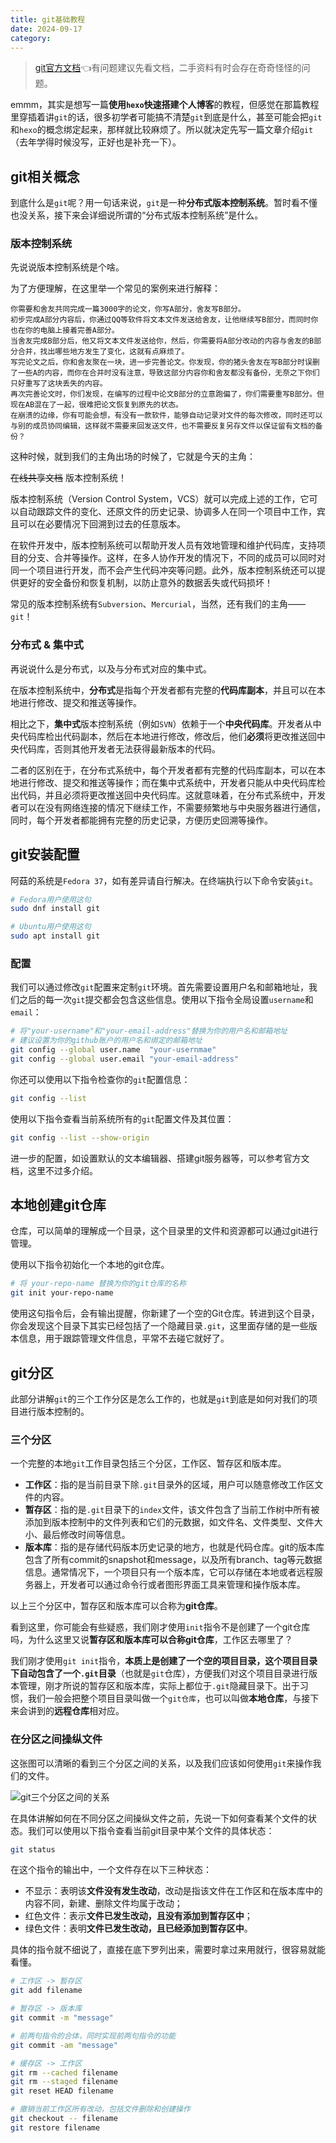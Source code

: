 ```yaml
---
title: git基础教程
date: 2024-09-17
category:
---
```


> [git官方文档](https://git-scm.com/doc)👈有问题建议先看文档，二手资料有时会存在奇奇怪怪的问题。

emmm，其实是想写一篇**使用`hexo`快速搭建个人博客**的教程，但感觉在那篇教程里穿插着讲`git`的话，很多初学者可能搞不清楚`git`到底是什么，甚至可能会把`git`和`hexo`的概念绑定起来，那样就比较麻烦了。所以就决定先写一篇文章介绍`git`（去年学得时候没写，正好也是补充一下）。

## git相关概念
到底什么是`git`呢？用一句话来说，`git`是一种**分布式版本控制系统**。暂时看不懂也没关系，接下来会详细说所谓的“分布式版本控制系统”是什么。

### 版本控制系统
先说说版本控制系统是个啥。

为了方便理解，在这里举一个常见的案例来进行解释：

```
你需要和舍友共同完成一篇3000字的论文，你写A部分，舍友写B部分。
初步完成A部分内容后，你通过QQ等软件将文本文件发送给舍友，让他继续写B部分，而同时你也在你的电脑上接着完善A部分。
当舍友完成B部分后，他又将文本文件发送给你，然后，你需要将A部分改动的内容与舍友的B部分合并，找出哪些地方发生了变化，这就有点麻烦了。
写完论文之后，你和舍友聚在一块，进一步完善论文。你发现，你的猪头舍友在写B部分时误删了一些A的内容，而你在合并时没有注意，导致这部分内容你和舍友都没有备份，无奈之下你们只好重写了这块丢失的内容。
再次完善论文时，你们发现，在编写的过程中论文B部分的立意跑偏了，你们需要重写B部分。但现在AB混在了一起，很难把论文恢复到原先的状态。
在崩溃的边缘，你有可能会想，有没有一款软件，能够自动记录对文件的每次修改，同时还可以与别的成员协同编辑，这样就不需要来回发送文件，也不需要反复另存文件以保证留有文档的备份？
```

这种时候，就到我们的主角出场的时候了，它就是今天的主角：

~~在线共享文档~~ 版本控制系统！

版本控制系统（Version Control System，VCS）就可以完成上述的工作，它可以自动跟踪文件的变化、还原文件的历史记录、协调多人在同一个项目中工作，宾且可以在必要情况下回溯到过去的任意版本。

在软件开发中，版本控制系统可以帮助开发人员有效地管理和维护代码库，支持项目的分支、合并等操作。这样，在多人协作开发的情况下，不同的成员可以同时对同一个项目进行开发，而不会产生代码冲突等问题。此外，版本控制系统还可以提供更好的安全备份和恢复机制，以防止意外的数据丢失或代码损坏！

常见的版本控制系统有`Subversion`、`Mercurial`，当然，还有我们的主角——`git`！

### 分布式 & 集中式
再说说什么是分布式，以及与分布式对应的集中式。

在版本控制系统中，**分布式**是指每个开发者都有完整的**代码库副本**，并且可以在本地进行修改、提交和推送等操作。

相比之下，**集中式**版本控制系统（例如`SVN`）依赖于一个**中央代码库**。开发者从中央代码库检出代码副本，然后在本地进行修改，修改后，他们**必须**将更改推送回中央代码库，否则其他开发者无法获得最新版本的代码。

二者的区别在于，在分布式系统中，每个开发者都有完整的代码库副本，可以在本地进行修改、提交和推送等操作；而在集中式系统中，开发者只能从中央代码库检出代码，并且必须将更改推送回中央代码库。这就意味着，在分布式系统中，开发者可以在没有网络连接的情况下继续工作，不需要频繁地与中央服务器进行通信，同时，每个开发者都能拥有完整的历史记录，方便历史回溯等操作。

## git安装配置
阿菇的系统是`Fedora 37`，如有差异请自行解决。在终端执行以下命令安装`git`。
```bash
# Fedora用户使用这句
sudo dnf install git

# Ubuntu用户使用这句
sudo apt install git
```

### 配置
我们可以通过修改`git`配置来定制`git`环境。首先需要设置用户名和邮箱地址，我们之后的每一次`git`提交都会包含这些信息。使用以下指令全局设置`username`和`email`：
```bash
# 将"your-username"和"your-email-address"替换为你的用户名和邮箱地址
# 建议设置为你的github账户的用户名和绑定的邮箱地址
git config --global user.name  "your-usernmae"
git config --global user.email "your-email-address"
```

你还可以使用以下指令检查你的`git`配置信息：
```bash
git config --list
```

使用以下指令查看当前系统所有的`git`配置文件及其位置：
```bash
git config --list --show-origin
```

进一步的配置，如设置默认的文本编辑器、搭建git服务器等，可以参考官方文档，这里不过多介绍。

## 本地创建git仓库
仓库，可以简单的理解成一个目录，这个目录里的文件和资源都可以通过git进行管理。

使用以下指令初始化一个本地的git仓库。
```bash
# 将 your-repo-name 替换为你的git仓库的名称
git init your-repo-name
```

使用这句指令后，会有输出提醒，你新建了一个空的Git仓库。转进到这个目录，你会发现这个目录下其实已经包括了一个隐藏目录`.git`，这里面存储的是一些版本信息，用于跟踪管理文件信息，平常不去碰它就好了。

## git分区
此部分讲解`git`的三个工作分区是怎么工作的，也就是`git`到底是如何对我们的项目进行版本控制的。

### 三个分区
一个完整的本地`git`工作目录包括三个分区，工作区、暂存区和版本库。

- **工作区**：指的是当前目录下除`.git`目录外的区域，用户可以随意修改工作区文件的内容。
- **暂存区**：指的是`.git`目录下的`index`文件，该文件包含了当前工作树中所有被添加到版本控制中的文件列表和它们的元数据，如文件名、文件类型、文件大小、最后修改时间等信息。
- **版本库**：指的是存储代码版本历史记录的地方，也就是代码仓库。git的版本库包含了所有commit的snapshot和message，以及所有branch、tag等元数据信息。通常情况下，一个项目只有一个版本库，它可以存储在本地或者远程服务器上，开发者可以通过命令行或者图形界面工具来管理和操作版本库。

以上三个分区中，暂存区和版本库可以合称为**git仓库**。

看到这里，你可能会有些疑惑，我们刚才使用`init`指令不是创建了一个git仓库吗，为什么这里又说**暂存区和版本库可以合称git仓库**，工作区去哪里了？

我们刚才使用`git init`指令，**本质上是创建了一个空的项目目录，这个项目目录下自动包含了一个`.git`目录**（也就是`git`仓库），方便我们对这个项目目录进行版本管理，刚才所说的暂存区和版本库，实际上都位于`.git`隐藏目录下。出于习惯，我们一般会把整个项目目录叫做一个`git仓库`，也可以叫做**本地仓库**，与接下来会讲到的**远程仓库**相对应。

### 在分区之间操纵文件
这张图可以清晰的看到三个分区之间的关系，以及我们应该如何使用`git`来操作我们的文件。

![git三个分区之间的关系](https://img.ma5hr00m.top/blog/20231216105917.png)

在具体讲解如何在不同分区之间操纵文件之前，先说一下如何查看某个文件的状态。我们可以使用以下指令查看当前git目录中某个文件的具体状态：
```bash
git status
```

在这个指令的输出中，一个文件存在以下三种状态：
- 不显示：表明该**文件没有发生改动**，改动是指该文件在工作区和在版本库中的内容不同，新建、删除文件均属于改动；
- 红色文件：表示**文件已发生改动，且没有添加到暂存区中**；
- 绿色文件：表明**文件已发生改动，且已经添加到暂存区中**。

具体的指令就不细说了，直接在底下罗列出来，需要时拿过来用就行，很容易就能看懂。

```bash
# 工作区 -> 暂存区
git add filename

# 暂存区 -> 版本库
git commit -m "message"

# 前两句指令的合体，同时实现前两句指令的功能
git commit -am "message"

# 缓存区 -> 工作区
git rm --cached filename
git rm --staged filename
git reset HEAD filename

# 撤销当前工作区所有改动，包括文件删除和创建操作
git checkout -- filename
git restore filename
```